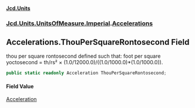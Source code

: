 #### [Jcd.Units](index.md 'index')
### [Jcd.Units.UnitsOfMeasure.Imperial](Jcd.Units.UnitsOfMeasure.Imperial.md 'Jcd.Units.UnitsOfMeasure.Imperial').[Accelerations](Accelerations.md 'Jcd.Units.UnitsOfMeasure.Imperial.Accelerations')

## Accelerations.ThouPerSquareRontosecond Field

thou per square rontosecond defined such that: foot per square yoctosecond = th/rs² × (1.0/12000.0)/((1.0/1000.0)*(1.0/1000.0)).

```csharp
public static readonly Acceleration ThouPerSquareRontosecond;
```

#### Field Value
[Acceleration](Acceleration.md 'Jcd.Units.UnitTypes.Acceleration')